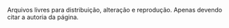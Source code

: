Arquivos livres para distribuição, alteração e reprodução. Apenas devendo citar a autoria da página.
